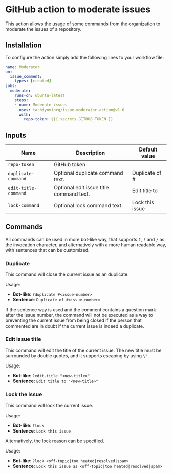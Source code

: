 # GitHub action to moderate issues

This action allows the usage of some commands from the organization
to moderate the issues of a repository.

## Installation

To configure the action simply add the following lines to your workflow file:

```yml
name: Moderator
on:
  issue_comment:
    types: [created]
jobs:
  moderate:
    runs-on: ubuntu-latest
    steps:
    - name: Moderate issues
      uses: tachiyomiorg/issue-moderator-action@v1.0
      with:
        repo-token: ${{ secrets.GITHUB_TOKEN }}
```

## Inputs

| Name | Description | Default value |
| ---- | ----------- | ------------- |
| `repo-token` | GitHub token |  |
| `duplicate-command` | Optional duplicate command text. | Duplicate of # |
| `edit-title-command` | Optional edit issue title command text. | Edit title to |
| `lock-command` | Optional lock command text. | Lock this issue |

## Commands

All commands can be used in more bot-like way, that supports `?`, `!`
and `/` as the invocation character, and alternatively with a more 
human readable way, with sentences that can be customized.

### Duplicate

This command will close the current issue as an duplicate.

Usage:

- **Bot-like**: `?duplicate #<issue-number>`
- **Sentence**: `Duplicate of #<issue-number>`

If the sentence way is used and the comment contains a question mark 
after the issue number, the command will not be executed as a way to 
preventing the current issue from being closed if the person that 
commented are in doubt if the current issue is indeed a duplicate.

### Edit issue title

This command will edit the title of the current issue. The new title
must be surrounded by double quotes, and it supports escaping by using `\"`.

Usage:

- **Bot-like**: `?edit-title "<new-title>"`
- **Sentence**: `Edit title to "<new-title>"`

### Lock the issue

This command will lock the current issue.

Usage:

- **Bot-like**: `?lock`
- **Sentence**: `Lock this issue`

Alternatively, the lock reason can be specified.

Usage:

- **Bot-like**: `?lock <off-topic|too heated|resolved|spam>`
- **Sentence**: `Lock this issue as <off-topic|too heated|resolved|spam>`
